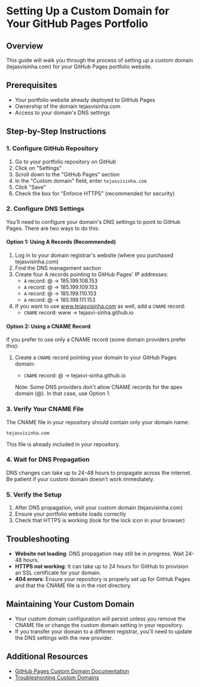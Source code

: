 # Setting Up a Custom Domain for Your GitHub Pages Portfolio

## Overview

This guide will walk you through the process of setting up a custom domain (tejasvisinha.com) for your GitHub Pages portfolio website.

## Prerequisites

- Your portfolio website already deployed to GitHub Pages
- Ownership of the domain tejasvisinha.com
- Access to your domain's DNS settings

## Step-by-Step Instructions

### 1. Configure GitHub Repository

1. Go to your portfolio repository on GitHub
2. Click on "Settings"
3. Scroll down to the "GitHub Pages" section
4. In the "Custom domain" field, enter `tejasvisinha.com`
5. Click "Save"
6. Check the box for "Enforce HTTPS" (recommended for security)

### 2. Configure DNS Settings

You'll need to configure your domain's DNS settings to point to GitHub Pages. There are two ways to do this:

#### Option 1: Using A Records (Recommended)

1. Log in to your domain registrar's website (where you purchased tejasvisinha.com)
2. Find the DNS management section
3. Create four A records pointing to GitHub Pages' IP addresses:
   - `A` record: @ → 185.199.108.153
   - `A` record: @ → 185.199.109.153
   - `A` record: @ → 185.199.110.153
   - `A` record: @ → 185.199.111.153
4. If you want to use www.tejasvisinha.com as well, add a `CNAME` record:
   - `CNAME` record: www → tejasvi-sinha.github.io

#### Option 2: Using a CNAME Record

If you prefer to use only a CNAME record (some domain providers prefer this):

1. Create a `CNAME` record pointing your domain to your GitHub Pages domain:
   - `CNAME` record: @ → tejasvi-sinha.github.io
   
   Note: Some DNS providers don't allow CNAME records for the apex domain (@). In that case, use Option 1.

### 3. Verify Your CNAME File

The CNAME file in your repository should contain only your domain name:

```
tejasvisinha.com
```

This file is already included in your repository.

### 4. Wait for DNS Propagation

DNS changes can take up to 24-48 hours to propagate across the internet. Be patient if your custom domain doesn't work immediately.

### 5. Verify the Setup

1. After DNS propagation, visit your custom domain (tejasvisinha.com)
2. Ensure your portfolio website loads correctly
3. Check that HTTPS is working (look for the lock icon in your browser)

## Troubleshooting

- **Website not loading**: DNS propagation may still be in progress. Wait 24-48 hours.
- **HTTPS not working**: It can take up to 24 hours for GitHub to provision an SSL certificate for your domain.
- **404 errors**: Ensure your repository is properly set up for GitHub Pages and that the CNAME file is in the root directory.

## Maintaining Your Custom Domain

- Your custom domain configuration will persist unless you remove the CNAME file or change the custom domain setting in your repository.
- If you transfer your domain to a different registrar, you'll need to update the DNS settings with the new provider.

## Additional Resources

- [GitHub Pages Custom Domain Documentation](https://docs.github.com/en/pages/configuring-a-custom-domain-for-your-github-pages-site)
- [Troubleshooting Custom Domains](https://docs.github.com/en/pages/configuring-a-custom-domain-for-your-github-pages-site/troubleshooting-custom-domains-and-github-pages)